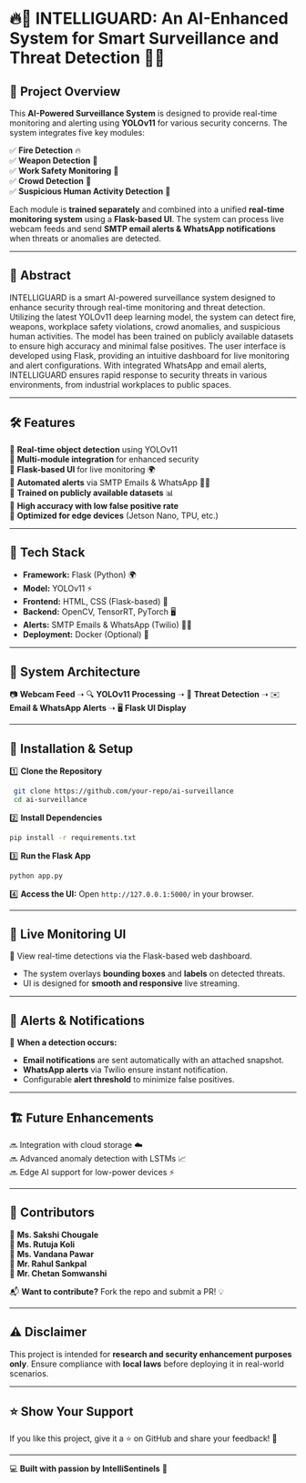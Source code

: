 # 🔥🔫 INTELLIGUARD: An AI-Enhanced System for Smart Surveillance and Threat Detection 🚧👥

## 📌 Project Overview
This **AI-Powered Surveillance System** is designed to provide real-time monitoring and alerting using **YOLOv11** for various security concerns. The system integrates five key modules:

✅ **Fire Detection** 🔥  
✅ **Weapon Detection** 🔫  
✅ **Work Safety Monitoring** 🚧  
✅ **Crowd Detection** 👥  
✅ **Suspicious Human Activity Detection** 🚨  

Each module is **trained separately** and combined into a unified **real-time monitoring system** using a **Flask-based UI**. The system can process live webcam feeds and send **SMTP email alerts & WhatsApp notifications** when threats or anomalies are detected. 

---
## 📜 Abstract
INTELLIGUARD is a smart AI-powered surveillance system designed to enhance security through real-time monitoring and threat detection. Utilizing the latest YOLOv11 deep learning model, the system can detect fire, weapons, workplace safety violations, crowd anomalies, and suspicious human activities. The model has been trained on publicly available datasets to ensure high accuracy and minimal false positives. The user interface is developed using Flask, providing an intuitive dashboard for live monitoring and alert configurations. With integrated WhatsApp and email alerts, INTELLIGUARD ensures rapid response to security threats in various environments, from industrial workplaces to public spaces.

---
## 🛠️ Features
🔹 **Real-time object detection** using YOLOv11  
🔹 **Multi-module integration** for enhanced security  
🔹 **Flask-based UI** for live monitoring 🌍  
🔹 **Automated alerts** via SMTP Emails & WhatsApp 📧📲  
🔹 **Trained on publicly available datasets** 📊  
🔹 **High accuracy with low false positive rate**  
🔹 **Optimized for edge devices** (Jetson Nano, TPU, etc.)  

---
## 🚀 Tech Stack
- **Framework:** Flask (Python) 🌍
- **Model:** YOLOv11 ⚡
- **Frontend:** HTML, CSS (Flask-based) 🎨
- **Backend:** OpenCV, TensorRT, PyTorch 🖥️
- **Alerts:** SMTP Emails & WhatsApp (Twilio) 📧📲
- **Deployment:** Docker (Optional) 🐳

---
## 🎯 System Architecture
📷 **Webcam Feed** ➝ 🔍 **YOLOv11 Processing** ➝ 🚨 **Threat Detection** ➝ ✉️ **Email & WhatsApp Alerts** ➝ 🖥️ **Flask UI Display**

---
## 📜 Installation & Setup
1️⃣ **Clone the Repository**
```bash
 git clone https://github.com/your-repo/ai-surveillance
 cd ai-surveillance
```
2️⃣ **Install Dependencies**
```bash
pip install -r requirements.txt
```
3️⃣ **Run the Flask App**
```bash
python app.py
```
4️⃣ **Access the UI:** Open `http://127.0.0.1:5000/` in your browser.

---
## 📡 Live Monitoring UI
🎥 View real-time detections via the Flask-based web dashboard.
- The system overlays **bounding boxes** and **labels** on detected threats.
- UI is designed for **smooth and responsive** live streaming.

---
## 📧 Alerts & Notifications
🚨 **When a detection occurs:**
- **Email notifications** are sent automatically with an attached snapshot.
- **WhatsApp alerts** via Twilio ensure instant notification.
- Configurable **alert threshold** to minimize false positives.

---
## 🏗️ Future Enhancements
🔜 Integration with cloud storage ☁️  
🔜 Advanced anomaly detection with LSTMs 📈  
🔜 Edge AI support for low-power devices ⚡  

---
## 🤝 Contributors
👤 **Ms. Sakshi Chougale**  
👤 **Ms. Rutuja Koli**  
👤 **Ms. Vandana Pawar**  
👤 **Mr. Rahul Sankpal**  
👤 **Mr. Chetan Somwanshi**  

📬 **Want to contribute?** Fork the repo and submit a PR! 💡

---
## ⚠️ Disclaimer
This project is intended for **research and security enhancement purposes only**. Ensure compliance with **local laws** before deploying it in real-world scenarios.

---
## ⭐ Show Your Support
If you like this project, give it a ⭐ on GitHub and share your feedback! 💬

---
💻 **Built with passion by IntelliSentinels** 🚀

